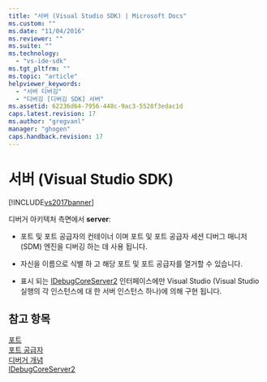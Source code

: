 ```yaml
---
title: "서버 (Visual Studio SDK) | Microsoft Docs"
ms.custom: ""
ms.date: "11/04/2016"
ms.reviewer: ""
ms.suite: ""
ms.technology: 
  - "vs-ide-sdk"
ms.tgt_pltfrm: ""
ms.topic: "article"
helpviewer_keywords: 
  - "서버 디버깅"
  - "디버깅 [디버깅 SDK] 서버"
ms.assetid: 62236d64-7956-448c-9ac3-5528f3edac1d
caps.latest.revision: 17
ms.author: "gregvanl"
manager: "ghogen"
caps.handback.revision: 17
---
```

# 서버 (Visual Studio SDK)
[!INCLUDE[vs2017banner](../../code-quality/includes/vs2017banner.md)]

디버거 아키텍처 측면에서  **server**:  
  
-   포트 및 포트 공급자의 컨테이너 이며 포트 및 포트 공급자 세션 디버그 매니저 \(SDM\) 엔진을 디버깅 하는 데 사용 됩니다.  
  
-   자신을 이름으로 식별 하 고 해당 포트 및 포트 공급자를 열거할 수 있습니다.  
  
-   표시 되는 [IDebugCoreServer2](../../extensibility/debugger/reference/idebugcoreserver2.md) 인터페이스에만 Visual Studio \(Visual Studio 실행의 각 인스턴스에 대 한 서버 인스턴스 하나\)에 의해 구현 됩니다.  
  
## 참고 항목  
 [포트](../../extensibility/debugger/ports.md)   
 [포트 공급자](../../extensibility/debugger/port-suppliers.md)   
 [디버거 개념](../../extensibility/debugger/debugger-concepts.md)   
 [IDebugCoreServer2](../../extensibility/debugger/reference/idebugcoreserver2.md)